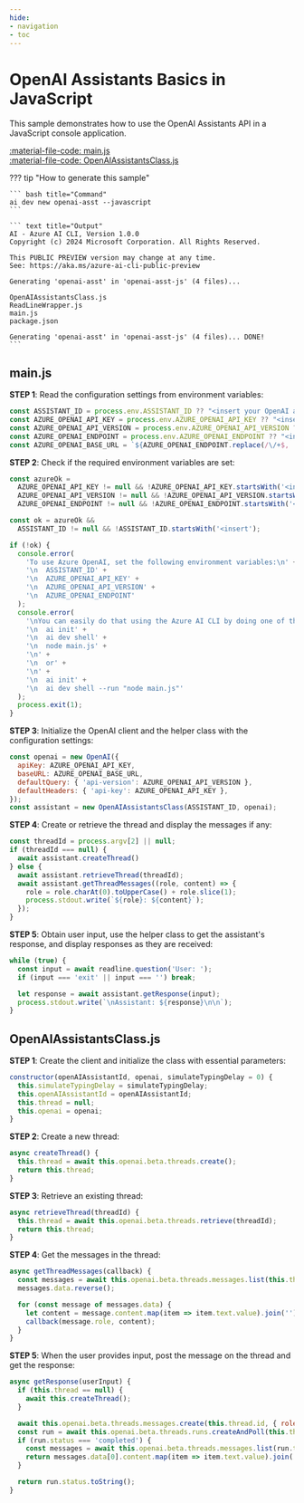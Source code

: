 ```yaml
---
hide:
- navigation
- toc
---
```

# OpenAI Assistants Basics in JavaScript

This sample demonstrates how to use the OpenAI Assistants API in a JavaScript console application.

[:material-file-code: main.js](https://github.dev/robch/book-of-ai/blob/main/docs/samples/openai-asst-js/main.js)  
[:material-file-code: OpenAIAssistantsClass.js](https://github.dev/robch/book-of-ai/blob/main/docs/samples/openai-asst-js/OpenAIAssistantsClass.js)  

??? tip "How to generate this sample"

    ``` bash title="Command"
    ai dev new openai-asst --javascript
    ```

    ``` text title="Output"
    AI - Azure AI CLI, Version 1.0.0
    Copyright (c) 2024 Microsoft Corporation. All Rights Reserved.

    This PUBLIC PREVIEW version may change at any time.
    See: https://aka.ms/azure-ai-cli-public-preview

    Generating 'openai-asst' in 'openai-asst-js' (4 files)...

    OpenAIAssistantsClass.js
    ReadLineWrapper.js
    main.js
    package.json

    Generating 'openai-asst' in 'openai-asst-js' (4 files)... DONE!
    ```

## main.js

**STEP 1**: Read the configuration settings from environment variables:

```javascript title="main.js"
const ASSISTANT_ID = process.env.ASSISTANT_ID ?? "<insert your OpenAI assistant ID here>";
const AZURE_OPENAI_API_KEY = process.env.AZURE_OPENAI_API_KEY ?? "<insert your Azure OpenAI API key here>";
const AZURE_OPENAI_API_VERSION = process.env.AZURE_OPENAI_API_VERSION ?? "<insert your Azure OpenAI API version here>";
const AZURE_OPENAI_ENDPOINT = process.env.AZURE_OPENAI_ENDPOINT ?? "<insert your Azure OpenAI endpoint here>";
const AZURE_OPENAI_BASE_URL = `${AZURE_OPENAI_ENDPOINT.replace(/\/+$, '')}/openai`;
```

**STEP 2**: Check if the required environment variables are set:

```javascript title="main.js"
const azureOk = 
  AZURE_OPENAI_API_KEY != null && !AZURE_OPENAI_API_KEY.startsWith('<insert') &&
  AZURE_OPENAI_API_VERSION != null && !AZURE_OPENAI_API_VERSION.startsWith('<insert') &&
  AZURE_OPENAI_ENDPOINT != null && !AZURE_OPENAI_ENDPOINT.startsWith('<insert');

const ok = azureOk &&
  ASSISTANT_ID != null && !ASSISTANT_ID.startsWith('<insert');

if (!ok) {
  console.error(
    'To use Azure OpenAI, set the following environment variables:\n' +
    '\n  ASSISTANT_ID' +
    '\n  AZURE_OPENAI_API_KEY' +
    '\n  AZURE_OPENAI_API_VERSION' +
    '\n  AZURE_OPENAI_ENDPOINT'
  );
  console.error(
    '\nYou can easily do that using the Azure AI CLI by doing one of the following:\n' +
    '\n  ai init' +
    '\n  ai dev shell' +
    '\n  node main.js' +
    '\n' +
    '\n  or' +
    '\n' +
    '\n  ai init' +
    '\n  ai dev shell --run "node main.js"'
  );
  process.exit(1);
}
```

**STEP 3**: Initialize the OpenAI client and the helper class with the configuration settings:

```javascript title="main.js"
const openai = new OpenAI({
  apiKey: AZURE_OPENAI_API_KEY,
  baseURL: AZURE_OPENAI_BASE_URL,
  defaultQuery: { 'api-version': AZURE_OPENAI_API_VERSION },
  defaultHeaders: { 'api-key': AZURE_OPENAI_API_KEY },
});
const assistant = new OpenAIAssistantsClass(ASSISTANT_ID, openai);
```

**STEP 4**: Create or retrieve the thread and display the messages if any:

```javascript title="main.js"
const threadId = process.argv[2] || null;
if (threadId === null) {
  await assistant.createThread()
} else {
  await assistant.retrieveThread(threadId);
  await assistant.getThreadMessages((role, content) => {
    role = role.charAt(0).toUpperCase() + role.slice(1);
    process.stdout.write(`${role}: ${content}`);
  });
}
```

**STEP 5**: Obtain user input, use the helper class to get the assistant's response, and display responses as they are received:

```javascript title="main.js"
while (true) {
  const input = await readline.question('User: ');
  if (input === 'exit' || input === '') break;

  let response = await assistant.getResponse(input);
  process.stdout.write(`\nAssistant: ${response}\n\n`);
}
```

## OpenAIAssistantsClass.js

**STEP 1**: Create the client and initialize the class with essential parameters:

```javascript title="OpenAIAssistantsClass.js"
constructor(openAIAssistantId, openai, simulateTypingDelay = 0) {
  this.simulateTypingDelay = simulateTypingDelay;
  this.openAIAssistantId = openAIAssistantId;
  this.thread = null;
  this.openai = openai;
}
```

**STEP 2**: Create a new thread:

```javascript title="OpenAIAssistantsClass.js"
async createThread() {
  this.thread = await this.openai.beta.threads.create();
  return this.thread;
}
```

**STEP 3**: Retrieve an existing thread:

```javascript title="OpenAIAssistantsClass.js"
async retrieveThread(threadId) {
  this.thread = await this.openai.beta.threads.retrieve(threadId);
  return this.thread;
}
```

**STEP 4**: Get the messages in the thread:

```javascript title="OpenAIAssistantsClass.js"
async getThreadMessages(callback) {
  const messages = await this.openai.beta.threads.messages.list(this.thread.id);
  messages.data.reverse();

  for (const message of messages.data) {
    let content = message.content.map(item => item.text.value).join('') + '\n\n';
    callback(message.role, content);
  }
}
```

**STEP 5**: When the user provides input, post the message on the thread and get the response:

```javascript title="OpenAIAssistantsClass.js"
async getResponse(userInput) {
  if (this.thread == null) {
    await this.createThread();
  }

  await this.openai.beta.threads.messages.create(this.thread.id, { role: "user", content: userInput });
  const run = await this.openai.beta.threads.runs.createAndPoll(this.thread.id, { assistant_id: this.openAIAssistantId });
  if (run.status === 'completed') {
    const messages = await this.openai.beta.threads.messages.list(run.thread_id);
    return messages.data[0].content.map(item => item.text.value).join('');
  }

  return run.status.toString();
}
```
